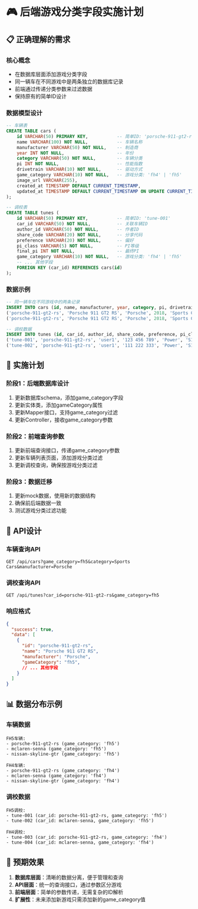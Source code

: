 # 🎮 后端游戏分类字段实施计划

## 📋 **正确理解的需求**

### **核心概念**
- 在数据库层面添加游戏分类字段
- 同一辆车在不同游戏中是两条独立的数据库记录
- 前端通过传递分类参数来过滤数据
- 保持原有的简单ID设计

### **数据模型设计**
```sql
-- 车辆表
CREATE TABLE cars (
    id VARCHAR(50) PRIMARY KEY,           -- 简单ID: 'porsche-911-gt2-rs'
    name VARCHAR(100) NOT NULL,           -- 车辆名称
    manufacturer VARCHAR(50) NOT NULL,    -- 制造商
    year INT NOT NULL,                    -- 年份
    category VARCHAR(50) NOT NULL,        -- 车辆分类
    pi INT NOT NULL,                      -- 性能指数
    drivetrain VARCHAR(10) NOT NULL,      -- 驱动方式
    game_category VARCHAR(10) NOT NULL,   -- 游戏分类: 'fh4' | 'fh5'
    image_url VARCHAR(255),
    created_at TIMESTAMP DEFAULT CURRENT_TIMESTAMP,
    updated_at TIMESTAMP DEFAULT CURRENT_TIMESTAMP ON UPDATE CURRENT_TIMESTAMP
);

-- 调校表
CREATE TABLE tunes (
    id VARCHAR(50) PRIMARY KEY,           -- 简单ID: 'tune-001'
    car_id VARCHAR(50) NOT NULL,          -- 关联车辆ID
    author_id VARCHAR(50) NOT NULL,       -- 作者ID
    share_code VARCHAR(20) NOT NULL,      -- 分享代码
    preference VARCHAR(20) NOT NULL,      -- 偏好
    pi_class VARCHAR(5) NOT NULL,         -- PI等级
    final_pi INT NOT NULL,                -- 最终PI
    game_category VARCHAR(10) NOT NULL,   -- 游戏分类: 'fh4' | 'fh5'
    -- ... 其他字段
    FOREIGN KEY (car_id) REFERENCES cars(id)
);
```

### **数据示例**
```sql
-- 同一辆车在不同游戏中的两条记录
INSERT INTO cars (id, name, manufacturer, year, category, pi, drivetrain, game_category) VALUES
('porsche-911-gt2-rs', 'Porsche 911 GT2 RS', 'Porsche', 2018, 'Sports Cars', 920, 'RWD', 'fh5'),
('porsche-911-gt2-rs', 'Porsche 911 GT2 RS', 'Porsche', 2018, 'Sports Cars', 920, 'RWD', 'fh4');

-- 调校数据
INSERT INTO tunes (id, car_id, author_id, share_code, preference, pi_class, final_pi, game_category) VALUES
('tune-001', 'porsche-911-gt2-rs', 'user1', '123 456 789', 'Power', 'S1', 900, 'fh5'),
('tune-002', 'porsche-911-gt2-rs', 'user1', '111 222 333', 'Power', 'S1', 900, 'fh4');
```

## 🎯 **实施计划**

### **阶段1：后端数据库设计**
1. 更新数据库schema，添加game_category字段
2. 更新实体类，添加gameCategory属性
3. 更新Mapper接口，支持game_category过滤
4. 更新Controller，接收game_category参数

### **阶段2：前端查询参数**
1. 更新前端查询接口，传递game_category参数
2. 更新车辆列表页面，添加游戏分类过滤
3. 更新调校查询，确保按游戏分类过滤

### **阶段3：数据迁移**
1. 更新mock数据，使用新的数据结构
2. 确保前后端数据一致
3. 测试游戏分类过滤功能

## 🔄 **API设计**

### **车辆查询API**
```http
GET /api/cars?game_category=fh5&category=Sports Cars&manufacturer=Porsche
```

### **调校查询API**
```http
GET /api/tunes?car_id=porsche-911-gt2-rs&game_category=fh5
```

### **响应格式**
```json
{
  "success": true,
  "data": [
    {
      "id": "porsche-911-gt2-rs",
      "name": "Porsche 911 GT2 RS",
      "manufacturer": "Porsche",
      "gameCategory": "fh5",
      // ... 其他字段
    }
  ]
}
```

## 📊 **数据分布示例**

### **车辆数据**
```
FH5车辆:
- porsche-911-gt2-rs (game_category: 'fh5')
- mclaren-senna (game_category: 'fh5')
- nissan-skyline-gtr (game_category: 'fh5')

FH4车辆:
- porsche-911-gt2-rs (game_category: 'fh4')
- mclaren-senna (game_category: 'fh4')
- nissan-skyline-gtr (game_category: 'fh4')
```

### **调校数据**
```
FH5调校:
- tune-001 (car_id: porsche-911-gt2-rs, game_category: 'fh5')
- tune-002 (car_id: mclaren-senna, game_category: 'fh5')

FH4调校:
- tune-003 (car_id: porsche-911-gt2-rs, game_category: 'fh4')
- tune-004 (car_id: mclaren-senna, game_category: 'fh4')
```

## 🎉 **预期效果**

1. **数据库层面**：清晰的数据分离，便于管理和查询
2. **API层面**：统一的查询接口，通过参数区分游戏
3. **前端层面**：简单的参数传递，无需复杂的ID解析
4. **扩展性**：未来添加新游戏只需添加新的game_category值 